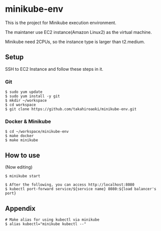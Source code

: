 # minikube-env

This is the project for Minikube execution environment.

The maintaner use EC2 instance(Amazon Linux2) as the virtual machine.

Minikube need 2CPUs, so the instance type is larger than t2.medium.

## Setup
SSH to EC2 Instance and follow these steps in it.

### Git
```
$ sudo yum update
$ sudo yum install -y git
$ mkdir ~/workspace
$ cd workspace
$ git clone https://github.com/takahiroaoki/minikube-env.git
```

### Docker & Minikube
```
$ cd ~/workspace/minikube-env
$ make docker
$ make minikube
```

## How to use
(Now editing)
```
$ minikube start

$ After the following, you can access http://localhost:8080
$ kubectl port-forward service/${service name} 8080:${load balancer's port}
```

## Appendix
```
# Make alias for using kubectl via minikube
$ alias kubectl="minikube kubectl --"
```
